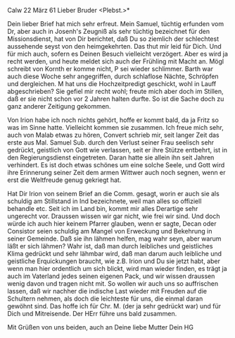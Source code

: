  Calw 22 März 61
Lieber Bruder <Plebst.>*

Dein lieber Brief hat mich sehr erfreut. Mein Samuel, tüchtig erfunden vom Dr, aber auch in Josenh's Zeugniß als sehr tüchtig bezeichnet für den Missionsdienst, hat von Dir berichtet, daß Du so ziemlich der schlechtest aussehende seyst von den heimgekehrten. Das thut mir leid für Dich. Und für mich auch, sofern es Deinen Besuch vielleicht verzögert. Aber es wird ja recht werden, und heute meldet sich auch der Frühling mit Macht an. 
Mögl schreibt von Kornth er komme nicht, P sei wieder schlimmer. Barth war auch diese Woche sehr angegriffen, durch schlaflose Nächte, Schröpfen und dergleichen. M hat uns die Hochzeitpredigt geschickt, wohl in Lauff abgeschrieben? Sie gefiel mir recht wohl; freute mich aber doch im Stillen, daß er sie nicht schon vor 2 Jahren halten durfte. So ist die Sache doch zu ganz anderer Zeitigung gekommen.

Von Irion habe ich noch nichts gehört, hoffe er kommt bald, da ja Fritz so was im Sinne hatte. Vielleicht kommen sie zusammen. Ich freue mich sehr, auch von Malab etwas zu hören, Convert schrieb mir, seit langer Zeit das erste aus Mal. Samuel Sub. durch den Verlust seiner Frau seelisch sehr gedrückt, geistlich von Gott wie verlassen, seit er ihre Stütze entbehrt, ist in den Regierungsdienst eingetreten. Daran hatte sie allein ihn seit Jahren verhindert. Es ist doch etwas schönes um eine solche Seele, und Gott wird ihre Erinnerung seiner Zeit dem armen Wittwer auch noch segnen, wenn er erst die Weltfreude genug gekriegt hat.

Hat Dir Irion von seinem Brief an die Comm. gesagt, worin er auch sie als schuldig am Stillstand in Ind bezeichnete, weil man alles so offiziell behandle etc. Seit ich im Land bin, kommt mir alles Derartige sehr ungerecht vor. Draussen wissen wir gar nicht, wie frei wir sind. Und doch würde ich auch hier keinem Pfarrer glauben, wenn er sagte, Decan oder Consistor seien schuldig am Mangel von Erweckung und Bekehrung in seiner Gemeinde. Daß sie ihn lähmen helfen, mag wahr seyn, aber warum läßt er sich lähmen? Wahr ist, daß man durch leibliches und geistliches Klima gedrückt und sehr lähmbar wird, daß man darum auch leibliche und geistliche Erquickungen braucht, wie z.B. Irion und Du sie jetzt habt, aber wenn man hier ordentlich um sich blickt, wird man wieder finden, es trägt ja auch im Vaterland jedes seinen eigenen Pack, und wir wissen draussen wenig davon und tragen nicht mit. So wollen wir auch uns so auffrischen lassen, daß wir nachher die indische Last wieder mit Freuden auf die Schultern nehmen, als doch die leichteste für uns, die einmal daran gewöhnt sind. Das hoffe ich für Chr. M. (der ja sehr gedrückt war) und für Dich und Mitreisende. Der HErr führe uns bald zusammen.

 Mit Grüßen von uns beiden, auch an Deine liebe Mutter
 Dein HG

